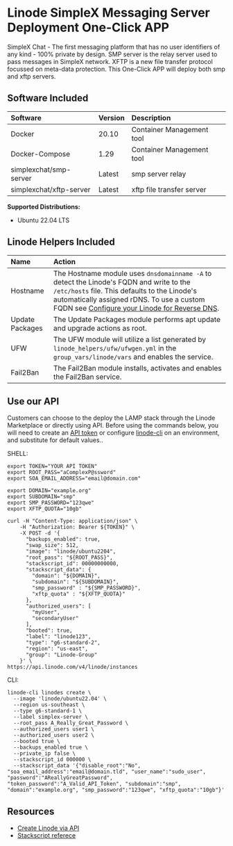 # Linode SimpleX Messaging Server Deployment One-Click APP

SimpleX Chat - The first messaging platform that has no user identifiers of any kind - 100% private by design. SMP server is the relay server used to pass messages in SimpleX network. XFTP is a new file transfer protocol focussed on meta-data protection. This One-Click APP will deploy both smp and xftp servers.

## Software Included

| Software  | Version   | Description   |
| :---      | :----     | :---          |
| Docker    | 20.10    | Container Management tool |
| Docker-Compose  | 1.29   | Container Management tool |
| simplexchat/smp-server | Latest | smp server relay |
| simplexchat/xftp-server | Latest | xftp file transfer server |


**Supported Distributions:**

- Ubuntu 22.04 LTS

## Linode Helpers Included

| Name  | Action  |
| :---  | :---    |
| Hostname   | The Hostname module uses `dnsdomainname -A` to detect the Linode's FQDN and write to the `/etc/hosts` file. This defaults to the Linode's automatically assigned rDNS. To use a custom FQDN see [Configure your Linode for Reverse DNS](https://www.linode.com/docs/guides/configure-your-linode-for-reverse-dns/).  |
| Update Packages   | The Update Packages module performs apt update and upgrade actions as root.  |
| UFW   | The UFW module will utilize a list generated by `linode_helpers/ufw/ufwgen.yml` in the `group_vars/linode/vars` and enables the service.  |
| Fail2Ban   | The Fail2Ban module installs, activates and enables the Fail2Ban service.  |

## Use our API

Customers can choose to the deploy the LAMP stack through the Linode Marketplace or directly using API. Before using the commands below, you will need to create an [API token](https://www.linode.com/docs/products/tools/linode-api/get-started/#create-an-api-token) or configure [linode-cli](https://www.linode.com/products/cli/) on an environment, and substitute for default values..

SHELL:
```
export TOKEN="YOUR API TOKEN"
export ROOT_PASS="aComplexP@ssword"
export SOA_EMAIL_ADDRESS="email@domain.com"

export DOMAIN="example.org"
export SUBDOMAIN="smp"
export SMP_PASSWORD="123qwe"
export XFTP_QUOTA="10gb"

curl -H "Content-Type: application/json" \
    -H "Authorization: Bearer ${TOKEN}" \
    -X POST -d '{
      "backups_enabled": true,
      "swap_size": 512,
      "image": "linode/ubuntu2204",
      "root_pass": "${ROOT_PASS}",
      "stackscript_id": 00000000000,
      "stackscript_data": {
        "domain": "${DOMAIN}",
        "subdomain": "${SUBDOMAIN}",
        "smp_password" : "${SMP_PASSWORD}",
        "xftp_quota" : "${XFTP_QUOTA}"
      },
      "authorized_users": [
        "myUser",
        "secondaryUser"
      ],
      "booted": true,
      "label": "linode123",
      "type": "g6-standard-2",
      "region": "us-east",
      "group": "Linode-Group"
    }' \
https://api.linode.com/v4/linode/instances
```

CLI:
```
linode-cli linodes create \
  --image 'linode/ubuntu22.04' \
  --region us-southeast \
  --type g6-standard-1 \
  --label simplex-server \
  --root_pass A_Really_Great_Password \
  --authorized_users user1 \
  --authorized_users user2 \
  --booted true \
  --backups_enabled true \
  --private_ip false \
  --stackscript_id 000000 \
  --stackscript_data '{"disable_root":"No", "soa_email_address":"email@domain.tld", "user_name":"sudo_user", "password":"AReallyGreatPassword", "token_password":"A_Valid_API_Token", "subdomain":"smp", "domain":"example.org", "smp_password":"123qwe", "xftp_quota":"10gb"}'
```

## Resources

- [Create Linode via API](https://www.linode.com/docs/api/linode-instances/#linode-create)
- [Stackscript referece](https://www.linode.com/docs/guides/writing-scripts-for-use-with-linode-stackscripts-a-tutorial/#user-defined-fields-udfs)
